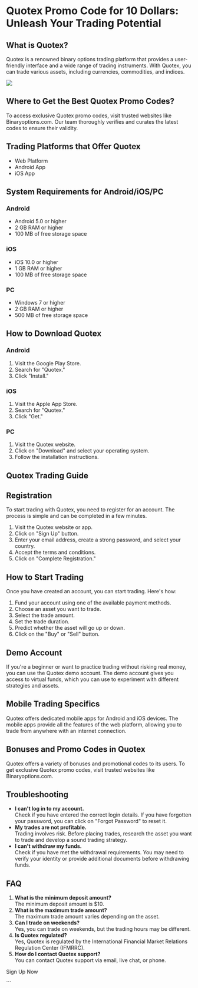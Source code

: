 # Quotex Promo Code for 10 Dollars: Unleash Your Trading Potential

## What is Quotex?

Quotex is a renowned binary options trading platform that provides a
user-friendly interface and a wide range of trading instruments. With
Quotex, you can trade various assets, including currencies, commodities,
and indices.

[![](https://static.quotex.io/files/4_en/300_250.jpg)](https://traff.sbs/brokerqxlid)

## Where to Get the Best Quotex Promo Codes?

To access exclusive Quotex promo codes, visit trusted websites like
Binaryoptions.com. Our team thoroughly verifies and curates the latest
codes to ensure their validity.

## Trading Platforms that Offer Quotex

-   Web Platform
-   Android App
-   iOS App

## System Requirements for Android/iOS/PC

### Android

-   Android 5.0 or higher
-   2 GB RAM or higher
-   100 MB of free storage space

### iOS

-   iOS 10.0 or higher
-   1 GB RAM or higher
-   100 MB of free storage space

### PC

-   Windows 7 or higher
-   2 GB RAM or higher
-   500 MB of free storage space

## How to Download Quotex

### Android

1.  Visit the Google Play Store.
2.  Search for "Quotex."
3.  Click "Install."

### iOS

1.  Visit the Apple App Store.
2.  Search for "Quotex."
3.  Click "Get."

### PC

1.  Visit the Quotex website.
2.  Click on "Download" and select your operating system.
3.  Follow the installation instructions.

## Quotex Trading Guide

## Registration

To start trading with Quotex, you need to register for an account. The
process is simple and can be completed in a few minutes.

1.  Visit the Quotex website or app.
2.  Click on "Sign Up" button.
3.  Enter your email address, create a strong password, and select your
    country.
4.  Accept the terms and conditions.
5.  Click on "Complete Registration."

## How to Start Trading

Once you have created an account, you can start trading. Here\'s how:

1.  Fund your account using one of the available payment methods.
2.  Choose an asset you want to trade.
3.  Select the trade amount.
4.  Set the trade duration.
5.  Predict whether the asset will go up or down.
6.  Click on the "Buy" or "Sell" button.

## Demo Account

If you\'re a beginner or want to practice trading without risking real
money, you can use the Quotex demo account. The demo account gives you
access to virtual funds, which you can use to experiment with different
strategies and assets.

## Mobile Trading Specifics

Quotex offers dedicated mobile apps for Android and iOS devices. The
mobile apps provide all the features of the web platform, allowing you
to trade from anywhere with an internet connection.

## Bonuses and Promo Codes in Quotex

Quotex offers a variety of bonuses and promotional codes to its users.
To get exclusive Quotex promo codes, visit trusted websites like
Binaryoptions.com.

## Troubleshooting

-   **I can\'t log in to my account.**\
    Check if you have entered the correct login details. If you have
    forgotten your password, you can click on "Forgot Password" to
    reset it.
-   **My trades are not profitable.**\
    Trading involves risk. Before placing trades, research the asset you
    want to trade and develop a sound trading strategy.
-   **I can\'t withdraw my funds.**\
    Check if you have met the withdrawal requirements. You may need to
    verify your identity or provide additional documents before
    withdrawing funds.

## FAQ

1.  **What is the minimum deposit amount?**\
    The minimum deposit amount is \$10.
2.  **What is the maximum trade amount?**\
    The maximum trade amount varies depending on the asset.
3.  **Can I trade on weekends?**\
    Yes, you can trade on weekends, but the trading hours may be
    different.
4.  **Is Quotex regulated?**\
    Yes, Quotex is regulated by the International Financial Market
    Relations Regulation Center (IFMRRC).
5.  **How do I contact Quotex support?**\
    You can contact Quotex support via email, live chat, or phone.

Sign Up Now

\`\`\`


